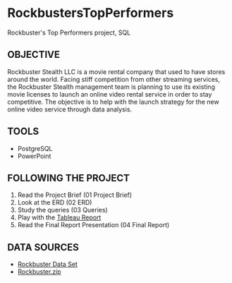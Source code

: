 # RockbustersTopPerformers
Rockbuster's Top Performers project, SQL


## OBJECTIVE

Rockbuster Stealth LLC is a movie rental company that used to have stores around the world. Facing stiff competition from other streaming services, the Rockbuster Stealth management team is planning to use its existing movie licenses to launch an online video rental service in order to stay competitive.
The objective is to help with the launch strategy for the new online video service through data analysis.


## TOOLS

- PostgreSQL
- PowerPoint


## FOLLOWING THE PROJECT

1. Read the Project Brief (01 Project Brief)
2. Look at the ERD (02 ERD)
3. Study the queries (03 Queries)
4. Play with the [Tableau Report](https://public.tableau.com/app/profile/elena.dries/viz/3_10byElenaDries/Story1?publish=yes)
5. Read the Final Report Presentation (04 Final Report)

## DATA SOURCES

- [Rockbuster Data Set](http://www.postgresqltutorial.com/wp-content/uploads/2019/05/dvdrental.zip)
- [Rockbuster.zip](https://drive.google.com/file/d/1hVzBWz5ORRbI37HA8p5tAiuZyMOe66yI/view)

